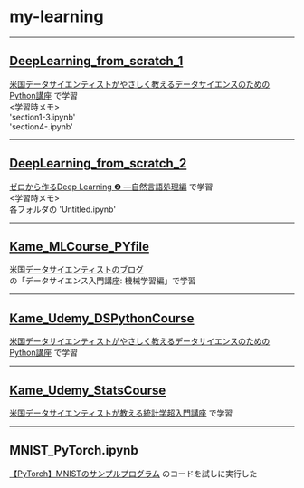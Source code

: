 # my-learning
---
## [DeepLearning_from_scratch_1](https://github.com/pajannat/my-learning/tree/main/DeepLearning_from_scratch_1)
[米国データサイエンティストがやさしく教えるデータサイエンスのためのPython講座](https://www.oreilly.co.jp/books/9784873117584/)
で学習  
<学習時メモ>  
'section1-3.ipynb'  
'section4-.ipynb'

---
## [DeepLearning_from_scratch_2](https://github.com/pajannat/my-learning/tree/main/DeepLearning_from_scratch_2)
[ゼロから作るDeep Learning ❷ ―自然言語処理編](https://www.oreilly.co.jp/books/9784873118369/)
で学習  
<学習時メモ>  
各フォルダの
'Untitled.ipynb'  

---
## [Kame_MLCourse_PYfile](https://github.com/pajannat/my-learning/tree/main/Kame_MLCourse_PYfile)
[米国データサイエンティストのブログ](https://datawokagaku.com/)  
の「データサイエンス入門講座: 機械学習編」で学習

---
## [Kame_Udemy_DSPythonCourse](https://github.com/pajannat/my-learning/tree/main/Kame_Udemy_DSPythonCourse)
[米国データサイエンティストがやさしく教えるデータサイエンスのためのPython講座](https://www.udemy.com/share/103qti3@u_Dt3AwMwu6sQA4AP1x7-r67Pn8NfGVBOHFQGTQL0bmizh5-XJHwHBkcobAWKNpK/)
で学習

---
## [Kame_Udemy_StatsCourse](https://github.com/pajannat/my-learning/tree/main/Kame_Udemy_StatsCourse)
[米国データサイエンティストが教える統計学超入門講座](https://www.udemy.com/share/105sEC3@gCuKmRzC2Ybl61kUhrIRgPsHxhglnMeFylLbqhjqrRgENDywyGxSMRF04hzVkJtP/)
で学習

---
## MNIST_PyTorch.ipynb
[【PyTorch】MNISTのサンプルプログラム](https://imagingsolution.net/deep-learning/pytorch/pytorch_mnist_sample_program/)
のコードを試しに実行した
